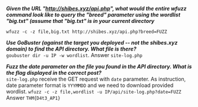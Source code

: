 ***Given the URL "http://shibes.xyz/api.php", what would the entire wfuzz command look like to query the "breed" parameter using the wordlist "big.txt" 
(assume that "big.txt" is in your current directory***  

`wfuzz -c -z file,big.txt http://shibes.xyz/api.php?breed=FUZZ`  

***Use GoBuster (against the target you deployed -- not the shibes.xyz domain) to find the API directory. What file is there?***  
`goubuster dir -u IP -w wordlist`. Answer  `site-log.php`  

***Fuzz the date parameter on the file you found in the API directory. What is the flag displayed in the correct post?***  
`site-log.php` receive the GET request with `date` parameter. As instruction, date parameter format is `YYYMMDD` and we need to download provided wordlist.
`wfuzz -c -z file,wordlist -u IP/api/site-log.php?date=FUZZ`  
Answer `THM{D4t3_AP1}`  
  
  
